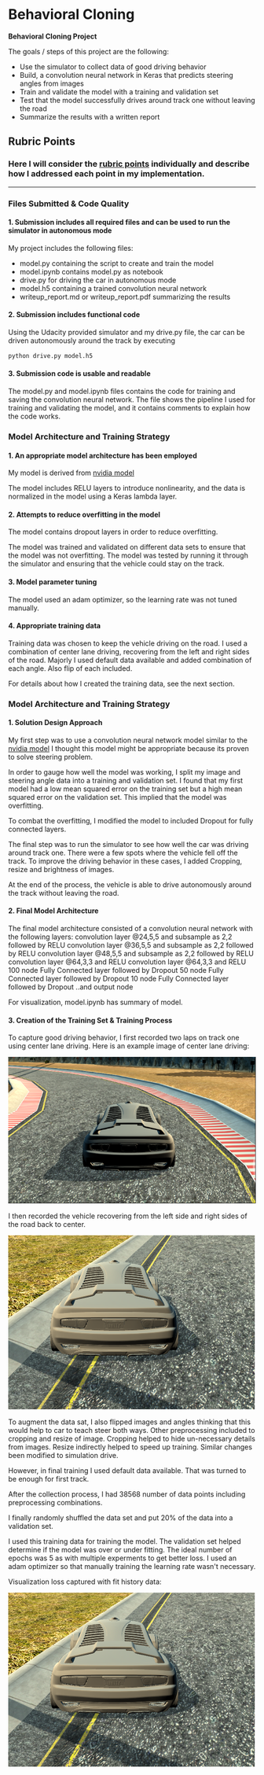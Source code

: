 # **Behavioral Cloning** 

**Behavioral Cloning Project**

The goals / steps of this project are the following:
* Use the simulator to collect data of good driving behavior
* Build, a convolution neural network in Keras that predicts steering angles from images
* Train and validate the model with a training and validation set
* Test that the model successfully drives around track one without leaving the road
* Summarize the results with a written report


[//]: # (Image References)

[image1]: ./examples/image1.png "Recovery Image"
[image2]: ./examples/image2.png "Recovery Image"
[image3]: ./examples/image2.png "fit loss data"

## Rubric Points
### Here I will consider the [rubric points](https://review.udacity.com/#!/rubrics/432/view) individually and describe how I addressed each point in my implementation.  

---
### Files Submitted & Code Quality

#### 1. Submission includes all required files and can be used to run the simulator in autonomous mode

My project includes the following files:
* model.py containing the script to create and train the model
* model.ipynb contains model.py as notebook
* drive.py for driving the car in autonomous mode
* model.h5 containing a trained convolution neural network 
* writeup_report.md or writeup_report.pdf summarizing the results


#### 2. Submission includes functional code
Using the Udacity provided simulator and my drive.py file, the car can be driven autonomously around the track by executing 
```sh
python drive.py model.h5
```

#### 3. Submission code is usable and readable

The model.py and model.ipynb files contains the code for training and saving the convolution neural network. The file shows the pipeline I used for training and validating the model, and it contains comments to explain how the code works.

### Model Architecture and Training Strategy

#### 1. An appropriate model architecture has been employed

My model is derived from [nvidia model](http://images.nvidia.com/content/tegra/automotive/images/2016/solutions/pdf/end-to-end-dl-using-px.pdf)

The model includes RELU layers to introduce nonlinearity, and the data is normalized in the model using a Keras lambda layer.

#### 2. Attempts to reduce overfitting in the model

The model contains dropout layers in order to reduce overfitting. 

The model was trained and validated on different data sets to ensure that the model was not overfitting. The model was tested by running it through the simulator and ensuring that the vehicle could stay on the track.

#### 3. Model parameter tuning

The model used an adam optimizer, so the learning rate was not tuned manually.

#### 4. Appropriate training data

Training data was chosen to keep the vehicle driving on the road. I used a combination of center lane driving, recovering from the left and right sides of the road. Majorly I used default data available and added combination of each angle. Also flip of each included.

For details about how I created the training data, see the next section. 

### Model Architecture and Training Strategy

#### 1. Solution Design Approach

My first step was to use a convolution neural network model similar to the [nvidia model](http://images.nvidia.com/content/tegra/automotive/images/2016/solutions/pdf/end-to-end-dl-using-px.pdf) I thought this model might be appropriate because its proven to solve steering problem.

In order to gauge how well the model was working, I split my image and steering angle data into a training and validation set. I found that my first model had a low mean squared error on the training set but a high mean squared error on the validation set. This implied that the model was overfitting. 

To combat the overfitting, I modified the model to included Dropout for fully connected layers. 

The final step was to run the simulator to see how well the car was driving around track one. There were a few spots where the vehicle fell off the track. To improve the driving behavior in these cases, I added Cropping, resize and brightness of images.

At the end of the process, the vehicle is able to drive autonomously around the track without leaving the road.

#### 2. Final Model Architecture

The final model architecture consisted of a convolution neural network with the following layers:
convolution layer @24,5,5 and subsample as 2,2 followed by RELU
convolution layer @36,5,5 and subsample as 2,2 followed by RELU
convolution layer @48,5,5 and subsample as 2,2 followed by RELU
convolution layer @64,3,3 and RELU
convolution layer @64,3,3 and RELU
100 node Fully Connected layer followed by Dropout
50 node Fully Connected layer followed by Dropout
10 node Fully Connected layer followed by Dropout
..and output node

For visualization, model.ipynb has summary of model.

#### 3. Creation of the Training Set & Training Process

To capture good driving behavior, I first recorded two laps on track one using center lane driving. Here is an example image of center lane driving:

![alt text][image1]

I then recorded the vehicle recovering from the left side and right sides of the road back to center.

![alt text][image2]

To augment the data sat, I also flipped images and angles thinking that this would help to car to teach steer both ways. 
Other preprocessing included to cropping and resize of image. Cropping helped to hide un-necessary details from images.
Resize indirectly helped to speed up training.
Similar changes been modified to simulation drive.

However, in final training I used default data available. That was turned to be enough for first track.

After the collection process, I had 38568 number of data points including preprocessing combinations.

I finally randomly shuffled the data set and put 20% of the data into a validation set. 

I used this training data for training the model. The validation set helped determine if the model was over or under fitting. The ideal number of epochs was 5 as with multiple experments to get better loss. I used an adam optimizer so that manually training the learning rate wasn't necessary.

Visualization loss captured with fit history data:

![alt test][image3]